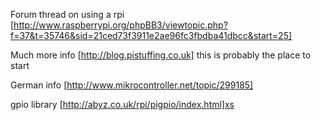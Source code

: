 Forum thread on using a rpi [http://www.raspberrypi.org/phpBB3/viewtopic.php?f=37&t=35746&sid=21ced73f3911e2ae96fc3fbdba41dbcc&start=25]

Much more info [http://blog.pistuffing.co.uk] this is probably the place to start

German info [http://www.mikrocontroller.net/topic/299185]

gpio library [http://abyz.co.uk/rpi/pigpio/index.html]xs